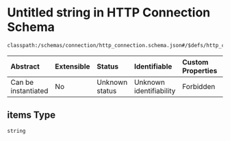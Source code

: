 # Untitled string in HTTP Connection Schema

```txt
classpath:/schemas/connection/http_connection.schema.json#/$defs/http_connection_ssl_parameters/properties/protocols/items
```



| Abstract            | Extensible | Status         | Identifiable            | Custom Properties | Additional Properties | Access Restrictions | Defined In                                                                                                |
| :------------------ | :--------- | :------------- | :---------------------- | :---------------- | :-------------------- | :------------------ | :-------------------------------------------------------------------------------------------------------- |
| Can be instantiated | No         | Unknown status | Unknown identifiability | Forbidden         | Allowed               | none                | [http\_connection.schema.json\*](../../out/connection/http_connection.schema.json "open original schema") |

## items Type

`string`
